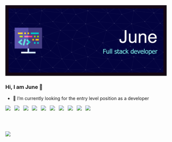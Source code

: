 <img src="header2.png">

### Hi, I am June 👋

- 🔭 I’m currently looking for the entry level position as a developer


<!--
**juneyoungMiller/juneyoungMiller** is a ✨ _special_ ✨ repository because its `README.md` (this file) appears on your GitHub profile.

Here are some ideas to get you started:

- 🔭 I’m currently working on ...
- 🌱 I’m currently learning ...
- 👯 I’m looking to collaborate on ...
- 🤔 I’m looking for help with ...
- 💬 Ask me about ...
- 📫 How to reach me: ...
- 😄 Pronouns: ...
- ⚡ Fun fact: ...
-->

<img src="https://img.shields.io/badge/Java-3766AB?style=flat-square&logo=Java&logoColor=white">  &nbsp; 
<img src="https://img.shields.io/badge/Spring-green?style=flat-square&logo=Spring&logoColor=white">  &nbsp; 
<img src="https://img.shields.io/badge/HTML5-orange?style=flat-square&logo=HTML5&logoColor=white">  &nbsp; 
<img src="https://img.shields.io/badge/CSS-skyblue?style=flat-square&logo=CSS&logoColor=white">  &nbsp; 
<img src="https://img.shields.io/badge/Javascript-orangered?style=flat-square&JavaScript=Spring&logoColor=white">  &nbsp; 
<img src="https://img.shields.io/badge/Jquery-gray?style=flat-square&logo=Jquery&logoColor=white">  &nbsp; 
<img src="https://img.shields.io/badge/Ajax-lightgray?style=flat-square&logo=Ajax&logoColor=white">  &nbsp;
<img src="https://img.shields.io/badge/oracle-red?style=flat-square&logo=oracle&logoColor=white">  &nbsp;
<img src="https://img.shields.io/badge/Aphach-Tomcat-darkgray?style=flat-square&logo=Aphach-Tomcat&logoColor=white">  &nbsp;
<img src="https://img.shields.io/badge/bootstrap-purple?style=flat-square&logo=bootstrap&logoColor=white">  &nbsp;

<br><br>
	
![](https://api.visitorbadge.io/api/VisitorHit?user=estruyf&repo=github-visitors-badge&countColor=%237B1E7A)         

  

